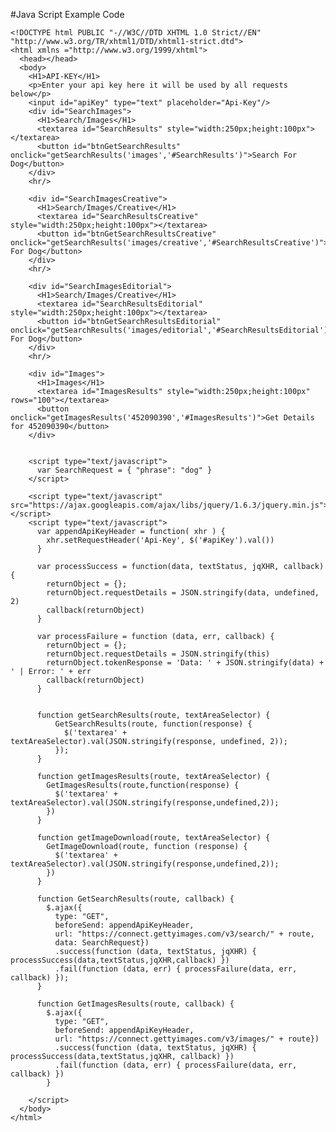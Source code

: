 #Java Script Example Code

    <!DOCTYPE html PUBLIC "-//W3C//DTD XHTML 1.0 Strict//EN" "http://www.w3.org/TR/xhtml1/DTD/xhtml1-strict.dtd">
    <html xmlns ="http://www.w3.org/1999/xhtml">
      <head></head>
      <body>
        <H1>API-KEY</H1>
        <p>Enter your api key here it will be used by all requests below</p>
        <input id="apiKey" type="text" placeholder="Api-Key"/>
        <div id="SearchImages">
          <H1>Search/Images</H1>
          <textarea id="SearchResults" style="width:250px;height:100px"></textarea>
          <button id="btnGetSearchResults" onclick="getSearchResults('images','#SearchResults')">Search For Dog</button>
        </div>
        <hr/>

        <div id="SearchImagesCreative">
          <H1>Search/Images/Creative</H1>
          <textarea id="SearchResultsCreative" style="width:250px;height:100px"></textarea>
          <button id="btnGetSearchResultsCreative" onclick="getSearchResults('images/creative','#SearchResultsCreative')">Search For Dog</button>
        </div>
        <hr/>

        <div id="SearchImagesEditorial">
          <H1>Search/Images/Creative</H1>
          <textarea id="SearchResultsEditorial" style="width:250px;height:100px"></textarea>
          <button id="btnGetSearchResultsEditorial" onclick="getSearchResults('images/editorial','#SearchResultsEditorial')">Search For Dog</button>
        </div>
        <hr/>

        <div id="Images">
          <H1>Images</H1>
          <textarea id="ImagesResults" style="width:250px;height:100px" rows="100"></textarea>
          <button onclick="getImagesResults('452090390','#ImagesResults')">Get Details for 452090390</button>
        </div>


        <script type="text/javascript">
          var SearchRequest = { "phrase": "dog" }
        </script>

        <script type="text/javascript" src="https://ajax.googleapis.com/ajax/libs/jquery/1.6.3/jquery.min.js"></script>
        <script type="text/javascript">
          var appendApiKeyHeader = function( xhr ) {
            xhr.setRequestHeader('Api-Key', $('#apiKey').val())
          }

          var processSuccess = function(data, textStatus, jqXHR, callback) {
            returnObject = {};
            returnObject.requestDetails = JSON.stringify(data, undefined, 2)
            callback(returnObject)
          }

          var processFailure = function (data, err, callback) {
            returnObject = {};
            returnObject.requestDetails = JSON.stringify(this)
            returnObject.tokenResponse = 'Data: ' + JSON.stringify(data) + ' | Error: ' + err
            callback(returnObject)
          }


          function getSearchResults(route, textAreaSelector) {
              GetSearchResults(route, function(response) {
                $('textarea' + textAreaSelector).val(JSON.stringify(response, undefined, 2)); 
              });
          }

          function getImagesResults(route, textAreaSelector) {
            GetImagesResults(route,function(response) {
              $('textarea' + textAreaSelector).val(JSON.stringify(response,undefined,2));
            })
          }

          function getImageDownload(route, textAreaSelector) {
            GetImageDownload(route, function (response) {
              $('textarea' + textAreaSelector).val(JSON.stringify(response,undefined,2));          
            })
          }

          function GetSearchResults(route, callback) {
            $.ajax({
              type: "GET",
              beforeSend: appendApiKeyHeader,
              url: "https://connect.gettyimages.com/v3/search/" + route,
              data: SearchRequest})
              .success(function (data, textStatus, jqXHR) { processSuccess(data,textStatus,jqXHR,callback) })
              .fail(function (data, err) { processFailure(data, err, callback) });
          }

          function GetImagesResults(route, callback) {
            $.ajax({
              type: "GET",
              beforeSend: appendApiKeyHeader,
              url: "https://connect.gettyimages.com/v3/images/" + route})
              .success(function (data, textStatus, jqXHR) { processSuccess(data,textStatus,jqXHR, callback) })
              .fail(function (data, err) { processFailure(data, err, callback) })
            }

        </script>
      </body>
    </html>